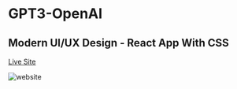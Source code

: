 # GPT3-OpenAI

## Modern UI/UX Design - React App With CSS

[Live Site](https://walid-allaf.github.io/GPT3-OpenAI/)

![website](https://github.com/Walid-Allaf/GPT3-OpenAI/static/media/website.png)
